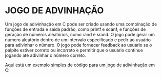 # JOGO DE ADVINHAÇÃO

Um jogo de adivinhação em C pode ser criado usando uma combinação de funções de entrada e saída padrão, como printf e scanf, e funções de geração de números aleatórios, como rand e srand. O jogo pode gerar um número aleatório dentro de um intervalo especificado e pedir ao usuário para adivinhar o número. O jogo pode fornecer feedback ao usuário se o palpite estiver correto ou incorreto e permitir que o usuário continue jogando até adivinhar o número correto.

Aqui está um exemplo simples de código para um jogo de adivinhação em C:
